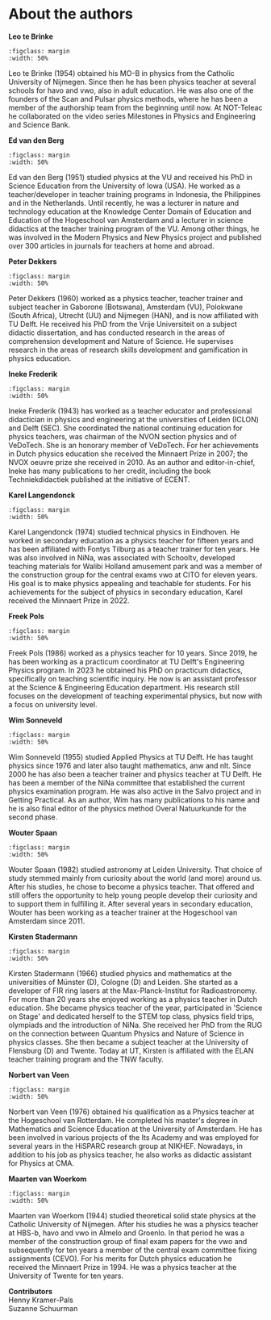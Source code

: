 # About the authors

**Leo te Brinke**

```{figure} authors/auth_Leo.jpg
:figclass: margin
:width: 50%
```

Leo te Brinke (1954) obtained his MO-B in physics from the Catholic University of Nijmegen. Since then he has been physics teacher at several schools for havo and vwo, also in adult education. He was also one of the founders of the Scan and Pulsar physics methods, where he has been a member of the authorship team from the beginning until now. At NOT-Teleac he collaborated on the video series Milestones in Physics and Engineering and Science Bank.


**Ed van den Berg** 

```{figure} authors/auth_Ed.jpg
:figclass: margin
:width: 50%
```

Ed van den Berg (1951) studied physics at the VU and received his PhD in Science Education from the University of Iowa (USA). He worked as a teacher/developer in teacher training programs in Indonesia, the Philippines and in the Netherlands. Until recently, he was a lecturer in nature and technology education at the Knowledge Center Domain of Education and Education of the Hogeschool van Amsterdam and a lecturer in science didactics at the teacher training program of the VU. Among other things, he was involved in the Modern Physics and New Physics project and published over 300 articles in journals for teachers at home and abroad.




**Peter Dekkers**

```{figure} authors/auth_Peter.jpg
:figclass: margin
:width: 50%
```

Peter Dekkers (1960) worked as a physics teacher, teacher trainer and subject teacher in Gaborone (Botswana), Amsterdam (VU), Polokwane (South Africa), Utrecht (UU) and Nijmegen (HAN), and is now affiliated with TU Delft. He received his PhD from the Vrije Universiteit on a subject didactic dissertation, and has conducted research in the areas of comprehension development and Nature of Science. He supervises research in the areas of research skills development and gamification in physics education.


**Ineke Frederik**

```{figure} authors/auth_Ineke.jpg
:figclass: margin
:width: 50%
```

Ineke Frederik (1943) has worked as a teacher educator and professional didactician in physics and engineering at the universities of Leiden (ICLON) and Delft (SEC). She coordinated the national continuing education for physics teachers, was chairman of the NVON section physics and of VeDoTech. She is an honorary member of VeDoTech. For her achievements in Dutch physics education she received the Minnaert Prize in 2007; the NVOX oeuvre prize she received in 2010. As an author and editor-in-chief, Ineke has many publications to her credit, including the book Techniekdidactiek published at the initiative of ECENT.


**Karel Langendonck**

```{figure} authors/auth_Karel.jpg
:figclass: margin
:width: 50%
```

Karel Langendonck (1974) studied technical physics in Eindhoven. He worked in secondary education as a physics teacher for fifteen years and has been affiliated with Fontys Tilburg as a teacher trainer for ten years. He was also involved in NiNa, was associated with Schooltv, developed teaching materials for Walibi Holland amusement park and was a member of the construction group for the central exams vwo at CITO for eleven years. His goal is to make physics appealing and teachable for students. For his achievements for the subject of physics in secondary education, Karel received the Minnaert Prize in 2022.


**Freek Pols**

```{figure} authors/auth_Freek.jpg
:figclass: margin
:width: 50%
```

Freek Pols (1986) worked as a physics teacher for 10 years. Since 2019, he has been working as a practicum coordinator at TU Delft's Engineering Physics program. In 2023 he obtained his PhD on practicum didactics, specifically on teaching scientific inquiry. He now is an assistant professor at the Science & Engineering Education department. His research still focuses on the development of teaching experimental physics, but now with a focus on university level. 


**Wim Sonneveld** 

```{figure} authors/auth_Wim.jpg
:figclass: margin
:width: 50%
```

Wim Sonneveld (1955) studied Applied Physics at TU Delft. He has taught physics since 1976 and later also taught mathematics, anw and nlt. Since 2000 he has also been a teacher trainer and physics teacher at TU Delft. He has been a member of the NiNa committee that established the current physics examination program. He was also active in the Salvo project and in Getting Practical. As an author, Wim has many publications to his name and he is also final editor of the physics method Overal Natuurkunde for the second phase.


**Wouter Spaan** 

```{figure} authors/auth_Wouter.jpg
:figclass: margin
:width: 50%
```

Wouter Spaan (1982) studied astronomy at Leiden University. That choice of study stemmed mainly from curiosity about the world (and more) around us. After his studies, he chose to become a physics teacher. That offered and still offers the opportunity to help young people develop their curiosity and to support them in fulfilling it. After several years in secondary education, Wouter has been working as a teacher trainer at the Hogeschool van Amsterdam since 2011.


**Kirsten Stadermann**

```{figure} authors/auth_Kirsten.jpg
:figclass: margin
:width: 50%
```

Kirsten Stadermann (1966) studied physics and mathematics at the universities of Münster (D), Cologne (D) and Leiden. She started as a developer of FIR ring lasers at the Max-Planck-Institut for Radioastronomy. For more than 20 years she enjoyed working as a physics teacher in Dutch education. She became physics teacher of the year, participated in 'Science on Stage' and dedicated herself to the STEM top class, physics field trips, olympiads and the introduction of NiNa. She received her PhD from the RUG on the connection between Quantum Physics and Nature of Science in physics classes. She then became a subject teacher at the University of Flensburg (D) and Twente. Today at UT, Kirsten is affiliated with the ELAN teacher training program and the TNW faculty. 


**Norbert van Veen**

```{figure} authors/auth_Norbert.jpg
:figclass: margin
:width: 50%
```

Norbert van Veen (1976) obtained his qualification as a Physics teacher at the Hogeschool van Rotterdam. He completed his master's degree in Mathematics and Science Education at the University of Amsterdam. He has been involved in various projects of the Its Academy and was employed for several years in the HiSPARC research group at NIKHEF. Nowadays, in addition to his job as physics teacher, he also works as didactic assistant for Physics at CMA.


**Maarten van Woerkom**

```{figure} authors/auth_Maarten.jpg
:figclass: margin
:width: 50%
```

Maarten van Woerkom (1944) studied theoretical solid state physics at the Catholic University of Nijmegen. After his studies he was a physics teacher at HBS-b, havo and vwo in Almelo and Groenlo. In that period he was a member of the construction group of final exam papers for the vwo and subsequently for ten years a member of the central exam committee fixing assignments (CEVO). For his merits for Dutch physics education he received the Minnaert Prize in 1994. He was a physics teacher at the University of Twente for ten years.


**Contributors**\
Henny Kramer-Pals\
Suzanne Schuurman
    